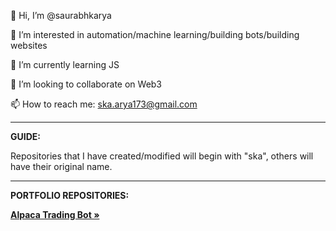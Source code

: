 👋 Hi, I’m @saurabhkarya

👀 I’m interested in automation/machine learning/building bots/building websites

🌱 I’m currently learning JS

💞️ I’m looking to collaborate on Web3

📫 How to reach me: ska.arya173@gmail.com

<hr>

<strong>GUIDE:</strong>

Repositories that I have created/modified will begin with "ska", others will have their original name.

<hr>

<strong>PORTFOLIO REPOSITORIES:</strong>

<a href="https://github.com/saurabhkarya/ska-alpaca-trading-bot"><strong>Alpaca Trading Bot »</strong></a>

<!---
saurabhkarya/saurabhkarya is a ✨ special ✨ repository because its `README.md` (this file) appears on your GitHub profile.
You can click the Preview link to take a look at your changes.
--->
